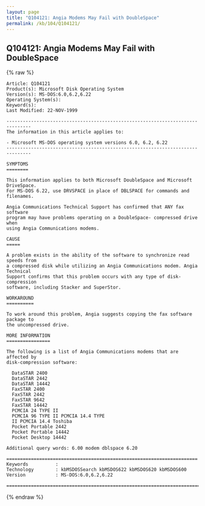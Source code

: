```yaml
---
layout: page
title: "Q104121: Angia Modems May Fail with DoubleSpace"
permalink: /kb/104/Q104121/
---
```


## Q104121: Angia Modems May Fail with DoubleSpace

{% raw %}

	Article: Q104121
	Product(s): Microsoft Disk Operating System
	Version(s): MS-DOS:6.0,6.2,6.22
	Operating System(s): 
	Keyword(s): 
	Last Modified: 22-NOV-1999
	
	-------------------------------------------------------------------------------
	The information in this article applies to:
	
	- Microsoft MS-DOS operating system versions 6.0, 6.2, 6.22 
	-------------------------------------------------------------------------------
	
	SYMPTOMS
	========
	
	This information applies to both Microsoft DoubleSpace and Microsoft DriveSpace.
	For MS-DOS 6.22, use DRVSPACE in place of DBLSPACE for commands and filenames.
	
	Angia Communications Technical Support has confirmed that ANY fax software
	program may have problems operating on a DoubleSpace- compressed drive when
	using Angia Communications modems.
	
	CAUSE
	=====
	
	A problem exists in the ability of the software to synchronize read speeds from
	a compressed disk while utilizing an Angia Communications modem. Angia Technical
	Support confirms that this problem occurs with any type of disk-compression
	software, including Stacker and SuperStor.
	
	WORKAROUND
	==========
	
	To work around this problem, Angia suggests copying the fax software package to
	the uncompressed drive.
	
	MORE INFORMATION
	================
	
	The following is a list of Angia Communications modems that are affected by
	disk-compression software:
	
	  DataSTAR 2400
	  DataSTAR 2442
	  DataSTAR 14442
	  FaxSTAR 2400
	  FaxSTAR 2442
	  FaxSTAR 9642
	  FaxSTAR 14442
	  PCMCIA 24 TYPE II
	  PCMCIA 96 TYPE II PCMCIA 14.4 TYPE
	  II PCMCIA 14.4 Toshiba
	  Pocket Portable 2442
	  Pocket Portable 14442
	  Pocket Desktop 14442
	
	Additional query words: 6.00 modem dblspace 6.20
	
	======================================================================
	Keywords          :  
	Technology        : kbMSDOSSearch kbMSDOS622 kbMSDOS620 kbMSDOS600
	Version           : MS-DOS:6.0,6.2,6.22
	
	=============================================================================
	

{% endraw %}
